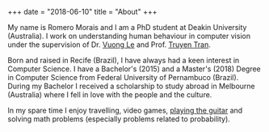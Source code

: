 +++
date = "2018-06-10"
title = "About"
+++

My name is Romero Morais and I am a PhD student at Deakin University (Australia). I work on understanding human behaviour in computer vision under the supervision of Dr. [Vuong Le](https://scholar.google.com/citations?user=WjMGgVIAAAAJ&hl=en) and Prof. [Truyen Tran](https://truyentran.github.io/index.html).

Born and raised in Recife (Brazil), I have always had a keen interest in Computer Science. I have a Bachelor's (2015) and a Master's (2018) Degree in Computer Science from Federal University of Pernambuco (Brazil). During my Bachelor I received a scholarship to study abroad in Melbourne (Australia) where I fell in love with the people and the culture. 

In my spare time I enjoy travelling, video games, [playing the guitar](http://soundcloud.com/papapenguin/choro-mazurka-villa-lobos-by-romero-barata-morais?fbclid=IwAR0abGK5kg_fcfv18TGAKQ3dUvA2HgwhP3GrNveghEXe75-BZ9I7cDsBoHc) and solving math problems (especially problems related to probability).